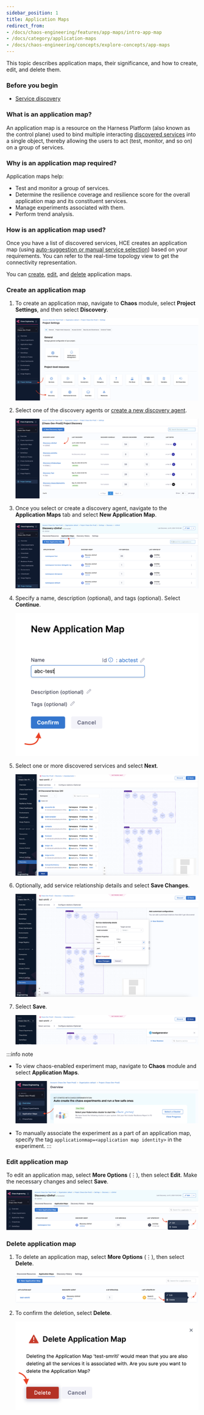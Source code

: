 ```yaml
---
sidebar_position: 1
title: Application Maps
redirect_from:
- /docs/chaos-engineering/features/app-maps/intro-app-map
- /docs/category/application-maps
- /docs/chaos-engineering/concepts/explore-concepts/app-maps
---
```


This topic describes application maps, their significance, and how to create, edit, and delete them.

### Before you begin

- [Service discovery](/docs/chaos-engineering/use-harness-ce/service-discovery)

### What is an application map?

An application map is a resource on the Harness Platform (also known as the control plane) used to bind multiple interacting [discovered services](/docs/chaos-engineering/use-harness-ce/service-discovery) into a single object, thereby allowing the users to act (test, monitor, and so on) on a group of services.

### Why is an application map required?

Application maps help:

- Test and monitor a group of services.
- Determine the resilience coverage and resilience score for the overall application map and its constituent services.
- Manage experiments associated with them.
- Perform trend analysis.

### How is an application map used?

Once you have a list of discovered services, HCE creates an application map (using [auto-suggestion or manual service selection](/docs/chaos-engineering/getting-started/onboarding/guided-onboarding#create-application-maps)) based on your requirements. You can refer to the real-time topology view to get the connectivity representation.

You can [create](#create-application-map), [edit](#edit-application-map), and [delete](#delete-application-map) application maps.

### Create an application map

1. To create an application map, navigate to **Chaos** module, select **Project Settings**, and then select **Discovery**.

    ![](./static/app-maps/create-agent-1.png)

2. Select one of the discovery agents or [create a new discovery agent](/docs/chaos-engineering/use-harness-ce/service-discovery#customize-discovery-agent).

    ![](./static/app-maps/select-agent-2.png)

3. Once you select or create a discovery agent, navigate to the **Application Maps** tab and select **New Application Map**.

    ![](./static/app-maps/navigate-3.png)

4. Specify a name, description (optional), and tags (optional). Select **Continue**.

    ![](./static/app-maps/name-np-2.png)

5. Select one or more discovered services and select **Next**.

    ![](./static/app-maps/select-service-3.png)

6. Optionally, add service relationship details and select **Save Changes**.

    ![](./static/app-maps/service-rel-4.png)

7. Select **Save**.

    ![](./static/app-maps/save-nw-5.png)

:::info note
- To view chaos-enabled experiment map, navigate to **Chaos** module and select **Application Maps**.

    ![](./static/app-maps/create-nw-1.png)

- To manually associate the experiment as a part of an application map, specify the tag `applicationmap=<application map identity>` in the experiment.
:::

### Edit application map

To edit an application map, select **More Options** (&vellip;), then select **Edit**. Make the necessary changes and select **Save**.

![](./static/app-maps/edit-8.png)

### Delete application map

1. To delete an application map, select **More Options** (&vellip;), then select **Delete**.

    ![](./static/app-maps/delete-6.png)

2. To confirm the deletion, select **Delete**.

    ![](./static/app-maps/confirm-delete-7.png)

